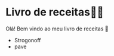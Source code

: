 # Livro de receitas:woman_cook:



Olá! Bem vindo ao meu livro de receitas :call_me_hand:

- Strogonoff
- pave
